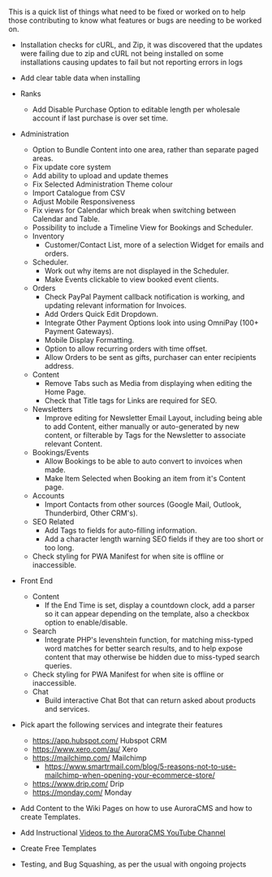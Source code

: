 This is a quick list of things what need to be fixed or worked on to help those contributing to know what features or bugs are needing to be worked on.

- Installation checks for cURL, and Zip, it was discovered that the updates were failing due to zip and cURL not being installed on some installations causing updates to fail but not reporting errors in logs
- Add clear table data when installing
- Ranks
  - Add Disable Purchase Option to editable length per wholesale account if last purchase is over set time.
- Administration
  - Option to Bundle Content into one area, rather than separate paged areas.
  - Fix update core system
  - Add ability to upload and update themes
  - Fix Selected Administration Theme colour
  - Import Catalogue from CSV
  - Adjust Mobile Responsiveness
  - Fix views for Calendar which break when switching between Calendar and Table.
  - Possibility to include a Timeline View for Bookings and Scheduler.
  - Inventory
    - Customer/Contact List, more of a selection Widget for emails and orders.
  - Scheduler.
    - Work out why items are not displayed in the Scheduler.
    - Make Events clickable to view booked event clients.
  - Orders
    - Check PayPal Payment callback notification is working, and updating relevant information for Invoices.
    - Add Orders Quick Edit Dropdown.
    - Integrate Other Payment Options look into using OmniPay (100+ Payment Gateways).
    - Mobile Display Formatting.
    - Option to allow recurring orders with time offset.
    - Allow Orders to be sent as gifts, purchaser can enter recipients address.
  - Content
    - Remove Tabs such as Media from displaying when editing the Home Page.
    - Check that Title tags for Links are required for SEO.
  - Newsletters
    - Improve editing for Newsletter Email Layout, including being able to add Content, either manually or auto-generated by new content, or filterable by Tags for the Newsletter to associate relevant Content.
  - Bookings/Events
    - Allow Bookings to be able to auto convert to invoices when made.
    - Make Item Selected when Booking an item from it's Content page.
  - Accounts
    - Import Contacts from other sources (Google Mail, Outlook, Thunderbird, Other CRM's).
  - SEO Related
    - Add Tags to fields for auto-filling information.
    - Add a character length warning SEO fields if they are too short or too long.
  - Check styling for PWA Manifest for when site is offline or inaccessible.
- Front End
  - Content
    - If the End Time is set, display a countdown clock, add a parser so it can appear depending on the template, also a checkbox option to enable/disable.
  - Search
    - Integrate PHP's levenshtein function, for matching miss-typed word matches for better search results, and to help expose content that may otherwise be hidden due to miss-typed search queries.
  - Check styling for PWA Manifest for when site is offline or inaccessible.
  - Chat
    - Build interactive Chat Bot that can return asked about products and services.
- Pick apart the following services and integrate their features
  - https://app.hubspot.com/ Hubspot CRM
  - https://www.xero.com/au/ Xero
  - https://mailchimp.com/ Mailchimp
    - https://www.smartrmail.com/blog/5-reasons-not-to-use-mailchimp-when-opening-your-ecommerce-store/
  - https://www.drip.com/ Drip
  - https://monday.com/ Monday

- Add Content to the Wiki Pages on how to use AuroraCMS and how to create Templates.
- Add Instructional [Videos to the AuroraCMS YouTube Channel](https://www.youtube.com/channel/UC9vFbrBKmnSgf8TNUBvDX2Q)
- Create Free Templates
- Testing, and Bug Squashing, as per the usual with ongoing projects
